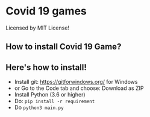 # Covid 19 games
Licensed by MIT License!
## How to install Covid 19 Game?

## Here's how to install!

- Install git: https://gitforwindows.org/ for Windows
- or Go to the Code tab and choose: Download as ZIP
- Install Python (3.6 or higher)
- Do: ```pip install -r requirement```
- Do ```python3 main.py```
